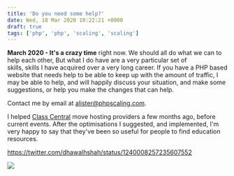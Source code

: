 ```yaml
---
title: 'Do you need some help?'
date: Wed, 18 Mar 2020 10:22:21 +0000
draft: true
tags: ['php', 'php', 'scaling', 'scaling']
---
```


**March 2020 - It's a crazy time** right now. We should all do what we can to help each other, But what I do have are a very particular set of skills, skills I have acquired over a very long career. If you have a PHP based website that needs help to be able to keep up with the amount of traffic, I may be able to help, and will happily discuss your situation, and make some suggestions, or help you make the changes that can help.

Contact me by email at [alister@phpscaling.com](mailto:alister@phpscaling.com).

I helped [Class Central](https://www.classcentral.com/) move hosting providers a few months ago, before current events. After the optimisations I suggested, and implemented, I'm very happy to say that they've been so useful for people to find education resources.

https://twitter.com/dhawalhshah/status/1240008257235607552

![](https://media.giphy.com/media/tmlZfFm9m32Za/source.gif)